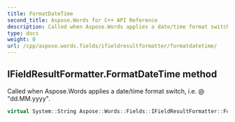 ```yaml
---
title: FormatDateTime
second_title: Aspose.Words for C++ API Reference
description: Called when Aspose.Words applies a date/time format switch, i.e. \@ "dd.MM.yyyy". 
type: docs
weight: 0
url: /cpp/aspose.words.fields/ifieldresultformatter/formatdatetime/
---
```

## IFieldResultFormatter.FormatDateTime method


Called when Aspose.Words applies a date/time format switch, i.e. \@ "dd.MM.yyyy".

```cpp
virtual System::String Aspose::Words::Fields::IFieldResultFormatter::FormatDateTime(System::DateTime value, System::String format, Aspose::Words::CalendarType calendarType)=0
```

